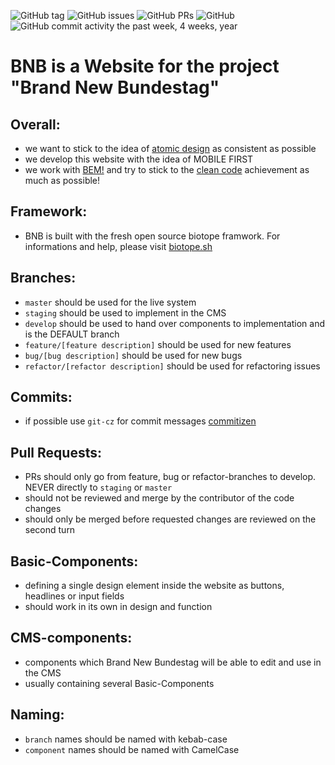 ![GitHub tag](https://img.shields.io/github/tag/karlbaumhauer/BNB.svg) ![GitHub issues](https://img.shields.io/github/issues-raw/karlbaumhauer/BNB.svg) ![GitHub PRs](https://img.shields.io/github/issues-pr-raw/karlbaumhauer/BNB.svg)
![GitHub](https://img.shields.io/github/license/karlbaumhauer/BNB.svg)
![GitHub commit activity the past week, 4 weeks, year](https://img.shields.io/github/commit-activity/y/karlbaumhauer/BNB.svg)

# BNB is a Website for the project "Brand New Bundestag"

## Overall:

-   we want to stick to the idea of [atomic design](https://bradfrost.com/blog/post/atomic-web-design/) as consistent as possible
-   we develop this website with the idea of MOBILE FIRST
-   we work with [BEM!](http://getbem.com/introduction/) and try to stick to the [clean code](https://clean-code-developer.com) achievement as much as possible!

## Framework:

-   BNB is built with the fresh open source biotope framwork. For informations and help, please visit [biotope.sh](www.biotope.sh)

## Branches:

-   `master` should be used for the live system
-   `staging` should be used to implement in the CMS
-   `develop` should be used to hand over components to implementation and is the DEFAULT branch
-   `feature/[feature description]` should be used for new features
-   `bug/[bug description]` should be used for new bugs
-   `refactor/[refactor description]` should be used for refactoring issues

## Commits:

-   if possible use `git-cz` for commit messages [commitizen](https://marketplace.visualstudio.com/items?itemName=KnisterPeter.vscode-commitizen)

## Pull Requests:

-   PRs should only go from feature, bug or refactor-branches to develop. NEVER directly to `staging` or `master`
-   should not be reviewed and merge by the contributor of the code changes
-   should only be merged before requested changes are reviewed on the second turn

## Basic-Components:

-   defining a single design element inside the website as buttons, headlines or input fields
-   should work in its own in design and function

## CMS-components:

-   components which Brand New Bundestag will be able to edit and use in the CMS
-   usually containing several Basic-Components

## Naming:

-   `branch` names should be named with kebab-case
-   `component` names should be named with CamelCase
